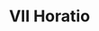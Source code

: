 ---
title: VII Horatio

mediaPath: /videos/o_13_wwm1931-1080p.mp4
mediaPosition:  []
mediaRotation:  []
mediaScale: 1
cameraFOV: 60

# Pair of camera points and targets: [final point], ... , [entrance point]
cameraPath: [
    [[],[]]
]

animationEntry: 2000
---